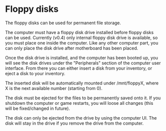 # Floppy disks

The floppy disks can be used for permanent file storage.

The computer must have a floppy disk drive installed before floppy disks can be used. Currently (v0.4) only internal floppy disk drive is available, so you must place one inside the computer. Like any other computer part, you can only place the disk drive after motherboard has been placed.

Once the disk drive is installed, and the computer has been booted up, you will see the disk drives under the "Peripherals" section of the computer user interface. From there you can either insert a disk from your inventory, or eject a disk to your inventory.

The inserted disk will be automatically mounted under /mnt/floppyX, where X is the next available number (starting from 0).

The disk must be ejected for the files to be permanently saved onto it. If you shutdown the computer or game restarts, you will loose all changes (this will be fixed/changed in future).

The disk can only be ejected from the drive by using the computer UI. The disk will stay in the drive if you remove the drive from the computer.
